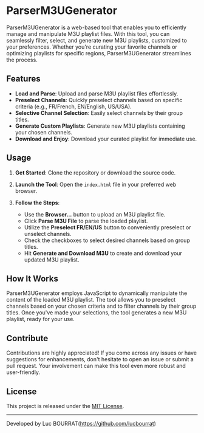 # ParserM3UGenerator

ParserM3UGenerator is a web-based tool that enables you to efficiently manage and manipulate M3U playlist files. With this tool, you can seamlessly filter, select, and generate new M3U playlists, customized to your preferences. Whether you're curating your favorite channels or optimizing playlists for specific regions, ParserM3UGenerator streamlines the process.

## Features

- **Load and Parse**: Upload and parse M3U playlist files effortlessly.
- **Preselect Channels**: Quickly preselect channels based on specific criteria (e.g., FR/French, EN/English, US/USA).
- **Selective Channel Selection**: Easily select channels by their group titles.
- **Generate Custom Playlists**: Generate new M3U playlists containing your chosen channels.
- **Download and Enjoy**: Download your curated playlist for immediate use.

## Usage

1. **Get Started**: Clone the repository or download the source code.

2. **Launch the Tool**: Open the `index.html` file in your preferred web browser.

3. **Follow the Steps**:
   - Use the **Browser...** button to upload an M3U playlist file.
   - Click **Parse M3U File** to parse the loaded playlist.
   - Utilize the **Preselect FR/EN/US** button to conveniently preselect or unselect channels.
   - Check the checkboxes to select desired channels based on group titles.
   - Hit **Generate and Download M3U** to create and download your updated M3U playlist.

## How It Works

ParserM3UGenerator employs JavaScript to dynamically manipulate the content of the loaded M3U playlist. The tool allows you to preselect channels based on your chosen criteria and to filter channels by their group titles. Once you've made your selections, the tool generates a new M3U playlist, ready for your use.

## Contribute

Contributions are highly appreciated! If you come across any issues or have suggestions for enhancements, don't hesitate to open an issue or submit a pull request. Your involvement can make this tool even more robust and user-friendly.

## License

This project is released under the [MIT License](LICENSE).

---

Developed by Luc BOURRAT(https://github.com/lucbourrat)